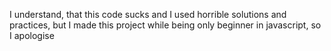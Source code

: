 I understand, that this code sucks and I used horrible solutions and practices, but I made this project while being only beginner in javascript, so I apologise
